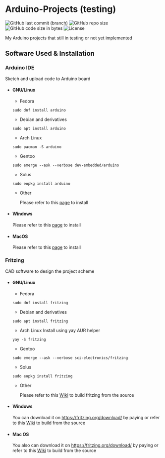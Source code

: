 # Arduino-Projects (testing)
![GitHub last commit (branch)](https://img.shields.io/github/last-commit/lyfetech/Arduino-Projects/testing?style=flat-square)
![GitHub repo size](https://img.shields.io/github/repo-size/lyfetech/Arduino-Projects?style=flat-square)
![GitHub code size in bytes](https://img.shields.io/github/languages/code-size/lyfetech/Arduino-Projects?style=flat-square)
![License](https://img.shields.io/github/license/lyfetech/Arduino-Projects?style=flat-square)

My Arduino projects that still in testing or not yet implemented

## Software Used & Installation
### Arduino IDE 
Sketch and upload code to Arduino board
- #### GNU/Linux
  - Fedora 
   ``` 
   sudo dnf install arduino
   ```
  - Debian and derivatives
   ```
   sudo apt install arduino
   ```
  - Arch Linux
   ```
   sudo pacman -S arduino
   ```
  - Gentoo
   ```
   sudo emerge --ask --verbose dev-embedded/arduino
   ```
  - Solus
   ```
   sudo eopkg install arduino
   ```
  - Other

     Please refer to this [page](https://www.arduino.cc/en/Guide/Linux) to install	

- #### Windows
  Please refer to this [page](https://www.arduino.cc/en/Guide/Windows) to install
- #### MacOS
  Please refer to this [page](https://www.arduino.cc/en/guide/macOSX) to install

### Fritzing

CAD software to design the project scheme

- #### GNU/Linux
  - Fedora 
  ``` 
  sudo dnf install fritzing
  ```
  - Debian and derivatives
  ```
  sudo apt install fritzing
  ```
  - Arch Linux
  Install using yay AUR helper
  ```
  yay -S fritzing
  ```
  - Gentoo
  ```
  sudo emerge --ask --verbose sci-electronics/fritzing
  ```
  - Solus
  ```
  sudo eopkg install fritzing
  ```
  - Other
  
     Please refer to this [Wiki](https://github.com/fritzing/fritzing-app/wiki/1.3-Linux-notes) to build fritzing from the source
 
- #### Windows
  You can download it on https://fritzing.org/download/ by paying or refer to this [Wiki](https://github.com/fritzing/fritzing-app/wiki/1.-Building-Fritzing) to build from the source

- #### Mac OS
  You also can download it on https://fritzing.org/download/ by paying or refer to this [Wiki](https://github.com/fritzing/fritzing-app/wiki/1.1-Mac-notes) to build from the source
